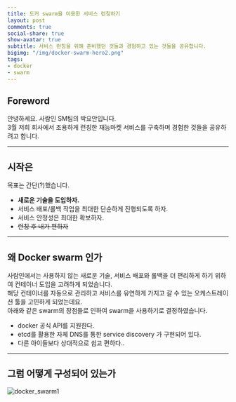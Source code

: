 ```yaml
---
title: 도커 swarm을 이용한 서비스 런칭하기
layout: post
comments: true
social-share: true
show-avatar: true
subtitle: 서비스 런칭을 위해 준비했던 것들과 경험하고 있는 것들을 공유합니다.
bigimg: "/img/docker-swarm-hero2.png"
tags:
- docker
- swarm
---
```


## Foreword

안녕하세요. 사람인 SM팀의 박요안입니다.  
3월 저희 회사에서 조용하게 런칭한 재능마켓 서비스를 구축하며 경험한 것들을 공유하려고 합니다.

---

## 시작은
목표는 간단(?)했습니다.

* **새로운 기술을 도입하자.**
* 서비스 배포/롤백 작업을 최대한 단순하게 진행되도록 하자.
* 서비스 안정성은 최대한 확보하자.
* ~~런칭 후 내가 편하자~~

---

## 왜 Docker swarm 인가
사람인에서는 사용하지 않는 새로운 기술, 서비스 배포와 롤백을 더 편리하게 하기 위하여 컨테이너 도입을 고려하게 되었습니다.  
해당 컨테이너를 자동으로 관리하고 서비스를 유연하게 가지고 갈 수 있는 오케스트레이션 툴을 고민하게 되었는데요.  
아래와 같은 swarm의 장점들로 인하여 swarm을 사용하기로 결정하였습니다.

* docker 공식 API를 지원한다.
* etcd를 활용한 자체 DNS를 통한 service discovery 가 구현되어 있다.
* 다른 아이들보다 상대적으로 쉽고 편하다..

---

## 그럼 어떻게 구성되어 있는가

![docker_swarm1](/img/docker_swarm1.png)